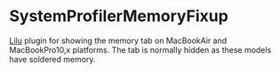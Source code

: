 # SystemProfilerMemoryFixup
[Lilu](https://github.com/acidanthera/Lilu) plugin for showing the memory tab on MacBookAir and MacBookPro10,x platforms. The tab is normally hidden as these models have soldered memory.
